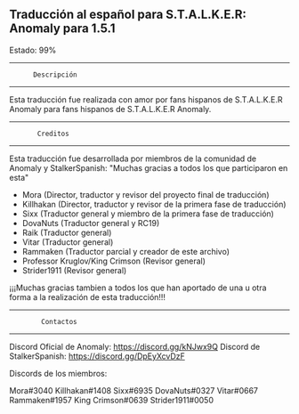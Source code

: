   Traducción al español para S.T.A.L.K.E.R: Anomaly para 1.5.1
-------------------------------------------------------
Estado: 99%
_________________________________
          Descripción
---------------------------------
Esta traducción fue realizada con amor por fans hispanos de S.T.A.L.K.E.R Anomaly para fans hispanos de S.T.A.L.K.E.R Anomaly.

_________________________________
           Creditos
---------------------------------
Esta traducción fue desarrollada por miembros de la comunidad de Anomaly y StalkerSpanish: "Muchas gracias a todos los que participaron en esta"

- Mora (Director, traductor y revisor del proyecto final de traducción)
- Killhakan (Director, traductor y revisor de la primera fase de traducción)
- Sixx (Traductor general y miembro de la primera fase de traducción)
- DovaNuts (Traductor general y RC19)
- Raik (Traductor general)
- Vitar (Traductor general)
- Rammaken (Traductor parcial y creador de este archivo)
- Professor Kruglov/King Crimson (Revisor general)
- Strider1911 (Revisor general) 

¡¡¡Muchas gracias tambien a todos los que han aportado de una u otra forma a la realización de esta traducción!!!

_________________________________
            Contactos
---------------------------------

Discord Oficial de Anomaly: https://discord.gg/kNJwx9Q
Discord de StalkerSpanish: https://discord.gg/DpEyXcvDzF

Discords de los miembros:

Mora#3040
Killhakan#1408
Sixx#6935
DovaNuts#0327
Vitar#0667
Rammaken#1957
King Crimson#0639
Strider1911#0050
